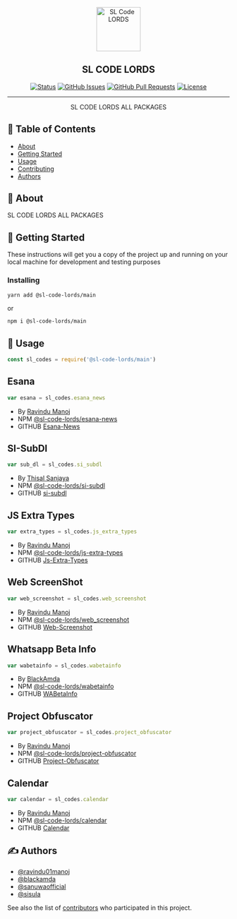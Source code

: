 <p align="center">
  <a href="https://github.com/SL-CODE-LORDS/" rel="noopener">
 <img width=100px height=100px src="https://avatars.githubusercontent.com/u/138488404" alt="SL Code LORDS"></a>
</p>

<h2 align="center">SL CODE LORDS</h2>

<div align="center">

[![Status](https://img.shields.io/badge/status-active-success.svg)]()
[![GitHub Issues](https://img.shields.io/github/issues/SL-CODE-LORDS/Main.svg)](https://github.com/SL-CODE-LORDS/Main/issues)
[![GitHub Pull Requests](https://img.shields.io/github/issues-pr/SL-CODE-LORDS/Main.svg)](https://github.com/SL-CODE-LORDS/Main/pulls)
[![License](https://img.shields.io/badge/license-MIT-blue.svg)](/LICENSE)

</div>

---

<p align="center"> SL CODE LORDS ALL PACKAGES
    <br> 
</p>

## 📝 Table of Contents

- [About](#about)
- [Getting Started](#getting_started)
- [Usage](#usage)
- [Contributing](../CONTRIBUTING.md)
- [Authors](#authors)

## 🧐 About <a name = "about"></a>

SL CODE LORDS ALL PACKAGES

## 🏁 Getting Started <a name = "getting_started"></a>

These instructions will get you a copy of the project up and running on your local machine for development and testing purposes

### Installing


```sh
yarn add @sl-code-lords/main
```

or

```sh
npm i @sl-code-lords/main
```

## 🎈 Usage <a name="usage"></a>

```ts
const sl_codes = require('@sl-code-lords/main')

```
## Esana
```ts
var esana = sl_codes.esana_news
```
- By [Ravindu Manoj](https://github.com/ravindu01manoj)
- NPM [@sl-code-lords/esana-news](https://www.npmjs.com/package/@sl-code-lords/esana-news)
- GITHUB [Esana-News](https://github.com/SL-CODE-LORDS/Esana-News.git)

## SI-SubDl
```ts
var sub_dl = sl_codes.si_subdl
```
- By [Thisal Sanjaya](https://github.com/ravindu01manoj)
- NPM [@sl-code-lords/si-subdl](https://www.npmjs.com/package/@sl-code-lords/si-subdl)
- GITHUB [si-subdl](https://github.com/SL-CODE-LORDS/si-subdl)

## JS Extra Types
```ts
var extra_types = sl_codes.js_extra_types
```
- By [Ravindu Manoj](https://github.com/ravindu01manoj)
- NPM [@sl-code-lords/js-extra-types](https://www.npmjs.com/package/@sl-code-lords/js-extra-types)
- GITHUB [Js-Extra-Types](https://github.com/SL-CODE-LORDS/Js-Extra-Types.git)

## Web ScreenShot
```ts
var web_screenshot = sl_codes.web_screenshot
```
- By [Ravindu Manoj](https://github.com/ravindu01manoj)
- NPM [@sl-code-lords/web_screenshot](https://www.npmjs.com/package/@sl-code-lords/web_screenshot)
- GITHUB [Web-Screenshot](https://github.com/SL-CODE-LORDS/Web-Screenshot.git)

## Whatsapp Beta Info
```ts
var wabetainfo = sl_codes.wabetainfo
```
- By [BlackAmda](https://github.com/blackamda)
- NPM [@sl-code-lords/wabetainfo](https://www.npmjs.com/package/@sl-code-lords/wabetainfo)
- GITHUB [WABetaInfo](https://github.com/SL-CODE-LORDS/WABetaInfo.git)

## Project Obfuscator
```ts
var project_obfuscator = sl_codes.project_obfuscator
```
- By [Ravindu Manoj](https://github.com/ravindu01manoj)
- NPM [@sl-code-lords/project-obfuscator](https://www.npmjs.com/package/@sl-code-lords/project-obfuscator)
- GITHUB [Project-Obfuscator](https://github.com/SL-CODE-LORDS/Project-Obfuscator.git)

## Calendar
```ts
var calendar = sl_codes.calendar
```
- By [Ravindu Manoj](https://github.com/ravindu01manoj)
- NPM [@sl-code-lords/calendar](https://www.npmjs.com/package/@sl-code-lords/calendar)
- GITHUB [Calendar](https://github.com/SL-CODE-LORDS/Calendar.git)

## ✍️ Authors <a name = "authors"></a>

- [@ravindu01manoj](https://github.com/ravindu01manoj)
- [@blackamda](https://github.com/blackamda)
- [@sanuwaofficial](https://github.com/sanuwaofficial)
- [@sisula](https://github.com/sisula)

See also the list of [contributors](https://github.com/SL-CODE-LORDS/Main/contributors) who participated in this project.